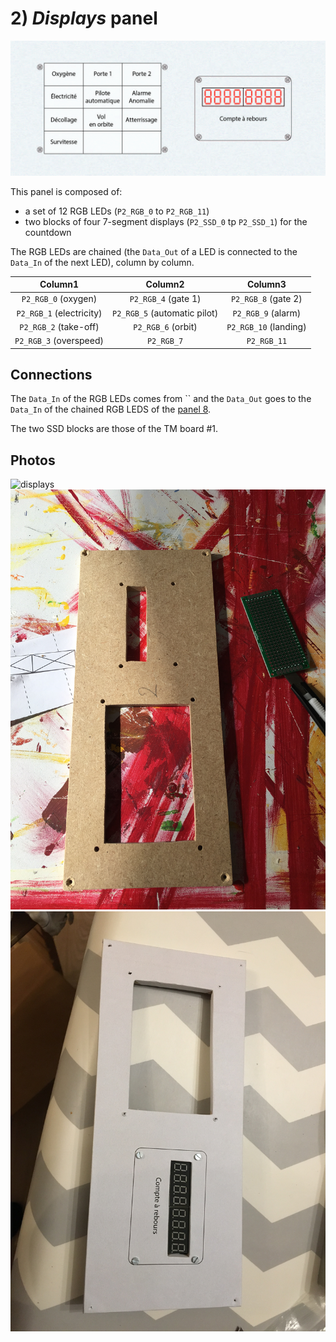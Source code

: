 # 2) *Displays* panel

![panel](design-2.jpg)

This panel is composed of:
- a set of 12 RGB LEDs (`P2_RGB_0` to `P2_RGB_11`)
- two blocks of four 7-segment displays (`P2_SSD_0` tp `P2_SSD_1`) for the countdown

The RGB LEDs are chained (the `Data_Out` of a LED is connected to the `Data_In` of the next LED), column by column.

| Column1                  | Column2                      | Column3               |
|:------------------------:|:----------------------------:|:---------------------:|
| `P2_RGB_0` (oxygen)      | `P2_RGB_4` (gate 1)          | `P2_RGB_8` (gate 2)   |
| `P2_RGB_1` (electricity) | `P2_RGB_5` (automatic pilot) | `P2_RGB_9` (alarm)    |
| `P2_RGB_2` (take-off)    | `P2_RGB_6` (orbit)           | `P2_RGB_10` (landing) |
| `P2_RGB_3` (overspeed)   | `P2_RGB_7`                   | `P2_RGB_11`           |


## Connections

The `Data_In` of the RGB LEDs comes from `` and the `Data_Out` goes to the `Data_In` of the chained RGB LEDS of the [panel 8](panels/8-commands/8.md).

The two SSD blocks are those of the TM board #1.


## Photos
![displays](../../photos/panels/2-displays/IMG_2275.JPG)
![displays](../../photos/panels/2-displays/IMG_2276.JPG)
![displays](../../photos/panels/2-displays/IMG_2279.JPG)